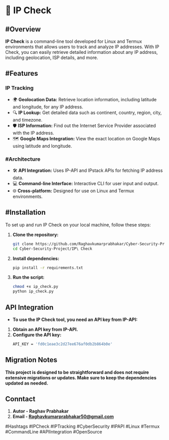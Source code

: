 # 📍 IP Check

## #Overview
**IP Check** is a command-line tool developed for Linux and Termux environments that allows users to track and analyze IP addresses. With IP Check, you can easily retrieve detailed information about any IP address, including geolocation, ISP details, and more.

## #Features

### IP Tracking
- 🌍 **Geolocation Data:** Retrieve location information, including latitude and longitude, for any IP address.
- 🔍 **IP Lookup:** Get detailed data such as continent, country, region, city, and timezone.
- 🛡️ **ISP Information:** Find out the Internet Service Provider associated with the IP address.
- 🗺️ **Google Maps Integration:** View the exact location on Google Maps using latitude and longitude.

### #Architecture
- 🛠️ **API Integration:** Uses IP-API and IPstack APIs for fetching IP address data.
- 💻 **Command-line Interface:** Interactive CLI for user input and output.
- 🌐 **Cross-platform:** Designed for use on Linux and Termux environments.

## #Installation
To set up and run IP Check on your local machine, follow these steps:

1. **Clone the repository:**
   ```sh
   git clone https://github.com/Raghavkumarprabhakar/Cyber-Security-Project.git
   cd Cyber-Security-Project/IP\ Check
2. **Install dependencies:**
   ```sh
   pip install -r requirements.txt
   
3. **Run the script:**
   ```sh
   chmod +x ip_check.py
   python ip_check.py
## API Integration
- **To use the IP Check tool, you need an API key from IP-API:**
1. **Obtain an API key from IP-API.**
2. **Configure the API key:**
   ```sh
   API_KEY = 'fd0c1eae3c2d27ee676af0db2b864b0e'
   
## Migration Notes
**This project is designed to be straightforward and does not require extensive migrations or updates. Make sure to keep the dependencies updated as needed.**
## Conntact
1. **Autor - Raghav Prabhakar**
2. **Email - Raghavkumarprabhakar50@gmail.com**

#Hashtags
#IPCheck #IPTracking #CyberSecurity #IPAPI #Linux #Termux #CommandLine #APIIntegration #OpenSource



